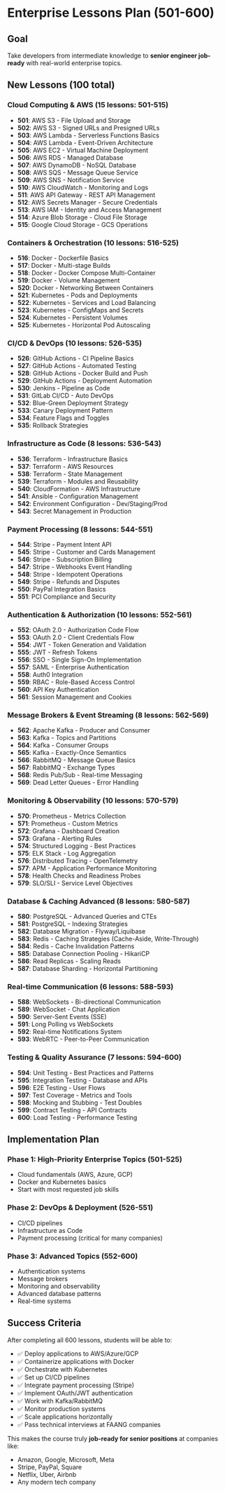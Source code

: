 # Enterprise Lessons Plan (501-600)

## Goal
Take developers from intermediate knowledge to **senior engineer job-ready** with real-world enterprise topics.

## New Lessons (100 total)

### Cloud Computing & AWS (15 lessons: 501-515)
- **501**: AWS S3 - File Upload and Storage
- **502**: AWS S3 - Signed URLs and Presigned URLs
- **503**: AWS Lambda - Serverless Functions Basics
- **504**: AWS Lambda - Event-Driven Architecture
- **505**: AWS EC2 - Virtual Machine Deployment
- **506**: AWS RDS - Managed Database
- **507**: AWS DynamoDB - NoSQL Database
- **508**: AWS SQS - Message Queue Service
- **509**: AWS SNS - Notification Service
- **510**: AWS CloudWatch - Monitoring and Logs
- **511**: AWS API Gateway - REST API Management
- **512**: AWS Secrets Manager - Secure Credentials
- **513**: AWS IAM - Identity and Access Management
- **514**: Azure Blob Storage - Cloud File Storage
- **515**: Google Cloud Storage - GCS Operations

### Containers & Orchestration (10 lessons: 516-525)
- **516**: Docker - Dockerfile Basics
- **517**: Docker - Multi-stage Builds
- **518**: Docker - Docker Compose Multi-Container
- **519**: Docker - Volume Management
- **520**: Docker - Networking Between Containers
- **521**: Kubernetes - Pods and Deployments
- **522**: Kubernetes - Services and Load Balancing
- **523**: Kubernetes - ConfigMaps and Secrets
- **524**: Kubernetes - Persistent Volumes
- **525**: Kubernetes - Horizontal Pod Autoscaling

### CI/CD & DevOps (10 lessons: 526-535)
- **526**: GitHub Actions - CI Pipeline Basics
- **527**: GitHub Actions - Automated Testing
- **528**: GitHub Actions - Docker Build and Push
- **529**: GitHub Actions - Deployment Automation
- **530**: Jenkins - Pipeline as Code
- **531**: GitLab CI/CD - Auto DevOps
- **532**: Blue-Green Deployment Strategy
- **533**: Canary Deployment Pattern
- **534**: Feature Flags and Toggles
- **535**: Rollback Strategies

### Infrastructure as Code (8 lessons: 536-543)
- **536**: Terraform - Infrastructure Basics
- **537**: Terraform - AWS Resources
- **538**: Terraform - State Management
- **539**: Terraform - Modules and Reusability
- **540**: CloudFormation - AWS Infrastructure
- **541**: Ansible - Configuration Management
- **542**: Environment Configuration - Dev/Staging/Prod
- **543**: Secret Management in Production

### Payment Processing (8 lessons: 544-551)
- **544**: Stripe - Payment Intent API
- **545**: Stripe - Customer and Cards Management
- **546**: Stripe - Subscription Billing
- **547**: Stripe - Webhooks Event Handling
- **548**: Stripe - Idempotent Operations
- **549**: Stripe - Refunds and Disputes
- **550**: PayPal Integration Basics
- **551**: PCI Compliance and Security

### Authentication & Authorization (10 lessons: 552-561)
- **552**: OAuth 2.0 - Authorization Code Flow
- **553**: OAuth 2.0 - Client Credentials Flow
- **554**: JWT - Token Generation and Validation
- **555**: JWT - Refresh Tokens
- **556**: SSO - Single Sign-On Implementation
- **557**: SAML - Enterprise Authentication
- **558**: Auth0 Integration
- **559**: RBAC - Role-Based Access Control
- **560**: API Key Authentication
- **561**: Session Management and Cookies

### Message Brokers & Event Streaming (8 lessons: 562-569)
- **562**: Apache Kafka - Producer and Consumer
- **563**: Kafka - Topics and Partitions
- **564**: Kafka - Consumer Groups
- **565**: Kafka - Exactly-Once Semantics
- **566**: RabbitMQ - Message Queue Basics
- **567**: RabbitMQ - Exchange Types
- **568**: Redis Pub/Sub - Real-time Messaging
- **569**: Dead Letter Queues - Error Handling

### Monitoring & Observability (10 lessons: 570-579)
- **570**: Prometheus - Metrics Collection
- **571**: Prometheus - Custom Metrics
- **572**: Grafana - Dashboard Creation
- **573**: Grafana - Alerting Rules
- **574**: Structured Logging - Best Practices
- **575**: ELK Stack - Log Aggregation
- **576**: Distributed Tracing - OpenTelemetry
- **577**: APM - Application Performance Monitoring
- **578**: Health Checks and Readiness Probes
- **579**: SLO/SLI - Service Level Objectives

### Database & Caching Advanced (8 lessons: 580-587)
- **580**: PostgreSQL - Advanced Queries and CTEs
- **581**: PostgreSQL - Indexing Strategies
- **582**: Database Migration - Flyway/Liquibase
- **583**: Redis - Caching Strategies (Cache-Aside, Write-Through)
- **584**: Redis - Cache Invalidation Patterns
- **585**: Database Connection Pooling - HikariCP
- **586**: Read Replicas - Scaling Reads
- **587**: Database Sharding - Horizontal Partitioning

### Real-time Communication (6 lessons: 588-593)
- **588**: WebSockets - Bi-directional Communication
- **589**: WebSocket - Chat Application
- **590**: Server-Sent Events (SSE)
- **591**: Long Polling vs WebSockets
- **592**: Real-time Notifications System
- **593**: WebRTC - Peer-to-Peer Communication

### Testing & Quality Assurance (7 lessons: 594-600)
- **594**: Unit Testing - Best Practices and Patterns
- **595**: Integration Testing - Database and APIs
- **596**: E2E Testing - User Flows
- **597**: Test Coverage - Metrics and Tools
- **598**: Mocking and Stubbing - Test Doubles
- **599**: Contract Testing - API Contracts
- **600**: Load Testing - Performance Testing

## Implementation Plan

### Phase 1: High-Priority Enterprise Topics (501-525)
- Cloud fundamentals (AWS, Azure, GCP)
- Docker and Kubernetes basics
- Start with most requested job skills

### Phase 2: DevOps & Deployment (526-551)
- CI/CD pipelines
- Infrastructure as Code
- Payment processing (critical for many companies)

### Phase 3: Advanced Topics (552-600)
- Authentication systems
- Message brokers
- Monitoring and observability
- Advanced database patterns
- Real-time systems

## Success Criteria
After completing all 600 lessons, students will be able to:
- ✅ Deploy applications to AWS/Azure/GCP
- ✅ Containerize applications with Docker
- ✅ Orchestrate with Kubernetes
- ✅ Set up CI/CD pipelines
- ✅ Integrate payment processing (Stripe)
- ✅ Implement OAuth/JWT authentication
- ✅ Work with Kafka/RabbitMQ
- ✅ Monitor production systems
- ✅ Scale applications horizontally
- ✅ Pass technical interviews at FAANG companies

This makes the course truly **job-ready for senior positions** at companies like:
- Amazon, Google, Microsoft, Meta
- Stripe, PayPal, Square
- Netflix, Uber, Airbnb
- Any modern tech company
